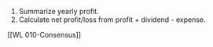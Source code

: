 1. Summarize yearly profit.
2. Calculate net profit/loss from profit + dividend - expense.

[[WL 010-Consensus]]

